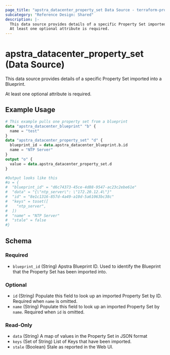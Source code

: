 ```yaml
---
page_title: "apstra_datacenter_property_set Data Source - terraform-provider-apstra"
subcategory: "Reference Design: Shared"
description: |-
  This data source provides details of a specific Property Set imported into a Blueprint.
  At least one optional attribute is required.
---
```


# apstra_datacenter_property_set (Data Source)

This data source provides details of a specific Property Set imported into a Blueprint.

At least one optional attribute is required.


## Example Usage

```terraform
# This example pulls one property set from a blueprint
data "apstra_datacenter_blueprint" "b" {
  name = "test"
}
data "apstra_datacenter_property_set" "d" {
  blueprint_id = data.apstra_datacenter_blueprint.b.id
  name = "NTP Server"
}
output "o" {
  value = data.apstra_datacenter_property_set.d
}

#Output looks like this
#o = {
#  "blueprint_id" = "d6c74373-45ce-4d88-9547-ac23c2ebe61e"
#  "data" = "{\"ntp_server\": \"172.20.12.4\"}"
#  "id" = "8e1c1316-857d-4a49-a10d-5a61063bc38c"
#  "keys" = toset([
#    "ntp_server",
#  ])
#  "name" = "NTP Server"
#  "stale" = false
#}
```

<!-- schema generated by tfplugindocs -->
## Schema

### Required

- `blueprint_id` (String) Apstra Blueprint ID. Used to identify the Blueprint that the Property Set has been imported into.

### Optional

- `id` (String) Populate this field to look up an imported Property Set by ID. Required when `name` is omitted.
- `name` (String) Populate this field to look up an imported Property Set by `name`. Required when `id` is omitted.

### Read-Only

- `data` (String) A map of values in the Property Set in JSON format
- `keys` (Set of String) List of Keys that have been imported.
- `stale` (Boolean) Stale as reported in the Web UI.
